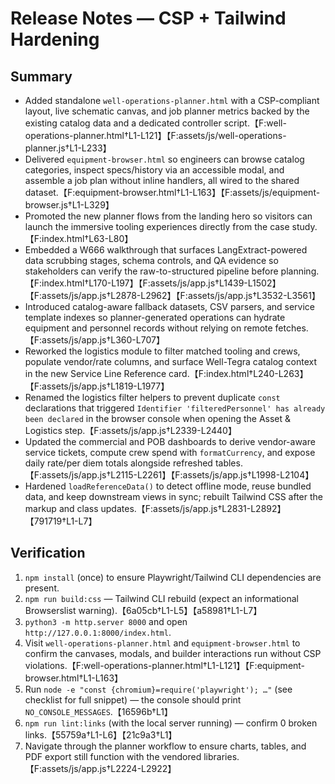 # Release Notes — CSP + Tailwind Hardening

## Summary

- Added standalone `well-operations-planner.html` with a CSP-compliant layout, live schematic canvas, and job planner metrics backed by the existing catalog data and a dedicated controller script.【F:well-operations-planner.html†L1-L121】【F:assets/js/well-operations-planner.js†L1-L233】
- Delivered `equipment-browser.html` so engineers can browse catalog categories, inspect specs/history via an accessible modal, and assemble a job plan without inline handlers, all wired to the shared dataset.【F:equipment-browser.html†L1-L163】【F:assets/js/equipment-browser.js†L1-L329】
- Promoted the new planner flows from the landing hero so visitors can launch the immersive tooling experiences directly from the case study.【F:index.html†L63-L80】
- Embedded a W666 walkthrough that surfaces LangExtract-powered data scrubbing stages, schema controls, and QA evidence so stakeholders can verify the raw-to-structured pipeline before planning.【F:index.html†L170-L197】【F:assets/js/app.js†L1439-L1502】【F:assets/js/app.js†L2878-L2962】【F:assets/js/app.js†L3532-L3561】
- Introduced catalog-aware fallback datasets, CSV parsers, and service template indexes so planner-generated operations can hydrate equipment and personnel records without relying on remote fetches.【F:assets/js/app.js†L360-L707】
- Reworked the logistics module to filter matched tooling and crews, populate vendor/rate columns, and surface Well-Tegra catalog context in the new Service Line Reference card.【F:index.html†L240-L263】【F:assets/js/app.js†L1819-L1977】
- Renamed the logistics filter helpers to prevent duplicate `const` declarations that triggered `Identifier 'filteredPersonnel' has already been declared` in the browser console when opening the Asset & Logistics step.【F:assets/js/app.js†L2339-L2440】
- Updated the commercial and POB dashboards to derive vendor-aware service tickets, compute crew spend with `formatCurrency`, and expose daily rate/per diem totals alongside refreshed tables.【F:assets/js/app.js†L2115-L2261】【F:assets/js/app.js†L1998-L2104】
- Hardened `loadReferenceData()` to detect offline mode, reuse bundled data, and keep downstream views in sync; rebuilt Tailwind CSS after the markup and class updates.【F:assets/js/app.js†L2831-L2892】【791719†L1-L7】

## Verification

1. `npm install` (once) to ensure Playwright/Tailwind CLI dependencies are present.
2. `npm run build:css` — Tailwind CLI rebuild (expect an informational Browserslist warning).【6a05cb†L1-L5】【a58981†L1-L7】
3. `python3 -m http.server 8000` and open `http://127.0.0.1:8000/index.html`.
4. Visit `well-operations-planner.html` and `equipment-browser.html` to confirm the canvases, modals, and builder interactions run without CSP violations.【F:well-operations-planner.html†L1-L121】【F:equipment-browser.html†L1-L163】
5. Run `node -e "const {chromium}=require('playwright'); …"` (see checklist for full snippet) — the console should print `NO_CONSOLE_MESSAGES`.【16596b†L1】
6. `npm run lint:links` (with the local server running) — confirm 0 broken links.【55759a†L1-L6】【21c9a3†L1】
7. Navigate through the planner workflow to ensure charts, tables, and PDF export still function with the vendored libraries.【F:assets/js/app.js†L2224-L2922】
